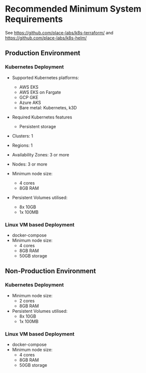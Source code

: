 # Recommended Minimum System Requirements

See https://github.com/place-labs/k8s-terraform/
and https://github.com/place-labs/k8s-helm/

## Production Environment

### Kubernetes Deployment

- Supported Kubernetes platforms:
  - AWS EKS
  - AWS EKS on Fargate
  - GCP GKE
  - Azure AKS
  - Bare metal: Kubernetes, k3D

- Required Kubernetes features
  - Persistent storage

- Clusters: 1
- Regions: 1
- Availability Zones: 3 or more
- Nodes: 3 or more
- Minimum node size:
  - 4 cores
  - 8GB RAM
- Persistent Volumes utilised:
  - 8x 10GB
  - 1x 100MB

### Linux VM based Deployment
- docker-compose
- Minimum node size:
  - 4 cores
  - 8GB RAM
  - 50GB storage



## Non-Production Environment

### Kubernetes Deployment

- Minimum node size:
  - 2 cores
  - 8GB RAM
- Persistent Volumes utilised:
  - 8x 10GB
  - 1x 100MB
  
### Linux VM based Deployment
- docker-compose
- Minimum node size:
  - 4 cores
  - 8GB RAM
  - 50GB storage